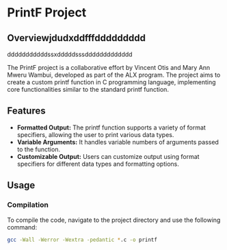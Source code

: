 # PrintF Project

## Overviewjdudxddfffddddddddd
dddddddddddssxdddddsssddddddddddddd

The PrintF project is a collaborative effort by Vincent Otis and Mary Ann Mweru Wambui, developed as part of the ALX program. The project aims to create a custom printf function in C programming language, implementing core functionalities similar to the standard printf function.

## Features 

- **Formatted Output:** The printf function supports a variety of format specifiers, allowing the user to print various data types.
- **Variable Arguments:** It handles variable numbers of arguments passed to the function.
- **Customizable Output:** Users can customize output using format specifiers for different data types and formatting options.

## Usage

### Compilation

To compile the code, navigate to the project directory and use the following command:

```bash
gcc -Wall -Werror -Wextra -pedantic *.c -o printf

